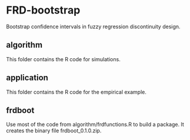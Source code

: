 # FRD-bootstrap
Bootstrap confidence intervals in fuzzy regression discontinuity design.

## algorithm
This folder contains the R code for simulations.

## application
This folder contains the R code for the empirical example.

## frdboot
Use most of the code from algorithm/frdfunctions.R to build a package. It creates the binary file frdboot_0.1.0.zip.
